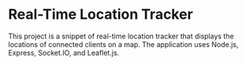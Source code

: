 # Real-Time Location Tracker
This project is a snippet of real-time location tracker that displays the locations of connected clients on a map. The application uses Node.js, Express, Socket.IO, and Leaflet.js.
